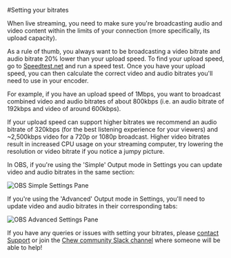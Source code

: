 #Setting your bitrates

When live streaming, you need to make sure you're broadcasting audio and video content within the limits of your connection (more specifically, its upload capacity). 

As a rule of thumb, you always want to be broadcasting a video bitrate and audio bitrate 20% lower than your upload speed. To find your upload speed, go to [Speedtest.net](http://speedtest.net) and run a speed test. Once you have your upload speed, you can then calculate the correct video and audio bitrates you'll need to use in your encoder.

For example, if you have an upload speed of 1Mbps, you want to broadcast combined video and audio bitrates of about 800kbps (i.e. an audio bitrate of 192kbps and video of around 600kbps).

If your upload speed can support higher bitrates we recommend an audio bitrate of 320kbps (for the best listening experience for your viewers) and ~2,500kbps video for a 720p or 1080p broadcast. Higher video bitrates result in increased CPU usage on your streaming computer, try lowering the resolution or video bitrate if you notice a jumpy picture.

In OBS, if you're using the 'Simple' Output mode in Settings you can update video and audio bitrates in the same section:

![OBS Simple Settings Pane](https://raw.githubusercontent.com/chewcode/Guide/master/encoder_setup/simple.png)

If you're using the 'Advanced' Output mode in Settings, you'll need to update video and audio bitrates in their corresponding tabs:

![OBS Advanced Settings Pane](https://raw.githubusercontent.com/chewcode/Guide/master/encoder_setup/advanced.png)

If you have any queries or issues with setting your bitrates, please [contact Support](mailto:support@chew.tv) or join the [Chew community Slack channel](http://slack.chew.tv) where someone will be able to help! 
